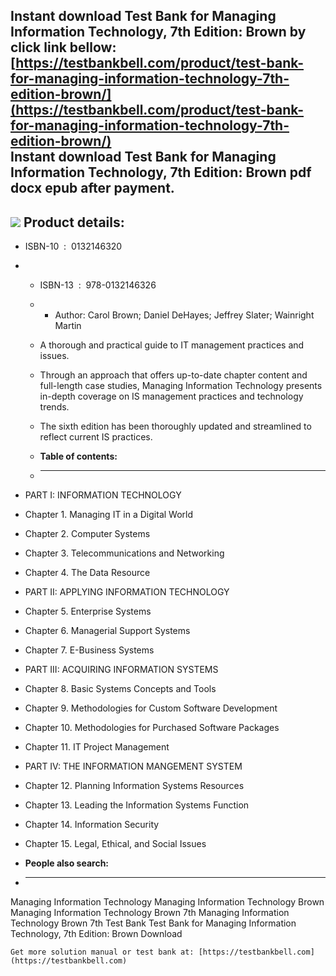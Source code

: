 Instant download **Test Bank for Managing Information Technology, 7th Edition: Brown** by click link bellow:  
[https://testbankbell.com/product/test-bank-for-managing-information-technology-7th-edition-brown/](https://testbankbell.com/product/test-bank-for-managing-information-technology-7th-edition-brown/)  
**Instant download Test Bank for Managing Information Technology, 7th Edition: Brown pdf docx epub after payment.**
-------------------------------------------------------------------------------------------------------------------


![](https://testbankbell.com/wp-content/uploads/2023/05/managing-information-technology-brown-7th-tb.jpg)
**Product details:**
--------------------


* ISBN-10 ‏ : ‎ 0132146320
* * ISBN-13 ‏ : ‎ 978-0132146326
  * * Author: Carol Brown; Daniel DeHayes; Jeffrey Slater; Wainright Martin
   
  * A thorough and practical guide to IT management practices and issues.
 
  * Through an approach that offers up-to-date chapter content and full-length case studies, Managing Information Technology presents in-depth coverage on IS management practices and technology trends.
 
  * The sixth edition has been thoroughly updated and streamlined to reflect current IS practices.
  * **Table of contents:**
  * ----------------------
 
* PART I: INFORMATION TECHNOLOGY
* Chapter 1. Managing IT in a Digital World
* Chapter 2. Computer Systems
* Chapter 3. Telecommunications and Networking
* Chapter 4. The Data Resource
* PART II: APPLYING INFORMATION TECHNOLOGY
* Chapter 5. Enterprise Systems
* Chapter 6. Managerial Support Systems
* Chapter 7. E-Business Systems
* PART III: ACQUIRING INFORMATION SYSTEMS
* Chapter 8. Basic Systems Concepts and Tools
* Chapter 9. Methodologies for Custom Software Development
* Chapter 10. Methodologies for Purchased Software Packages
* Chapter 11. IT Project Management
* PART IV: THE INFORMATION MANGEMENT SYSTEM
* Chapter 12. Planning Information Systems Resources
* Chapter 13. Leading the Information Systems Function
* Chapter 14. Information Security
* Chapter 15. Legal, Ethical, and Social Issues
* **People also search:**
* -----------------------

Managing Information Technology
Managing Information Technology Brown
Managing Information Technology Brown 7th
Managing Information Technology Brown 7th Test Bank
Test Bank for Managing Information Technology, 7th Edition: Brown Download



    Get more solution manual or test bank at: [https://testbankbell.com](https://testbankbell.com)
